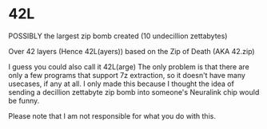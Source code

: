 # 42L
POSSIBLY the largest zip bomb created (10 undecillion zettabytes)

Over 42 layers (Hence 42L(ayers)) based on the Zip of Death (AKA 42.zip)

I guess you could also call it 42L(arge)
The only problem is that there are only a few programs that support 7z extraction, so it doesn't have many usecases, if any at all. I only made this because I thought the idea of sending a decillion zettabyte zip bomb into someone's Neuralink chip would be funny.

Please note that I am not responsible for what you do with this.
